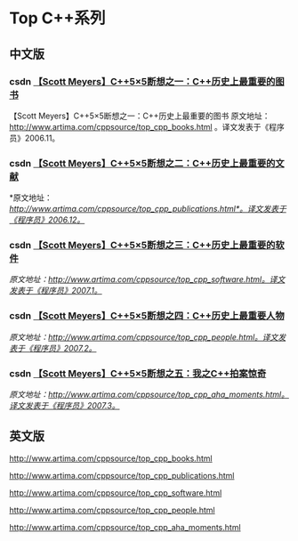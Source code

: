 # Top C++系列



## 中文版

### csdn [【Scott Meyers】C++5×5断想之一：C++历史上最重要的图书](https://blog.csdn.net/freshgamer/article/details/5692383)

【Scott Meyers】C++5×5断想之一：C++历史上最重要的图书
原文地址：http://www.artima.com/cppsource/top_cpp_books.html 。译文发表于《程序员》2006.11。

### csdn [【Scott Meyers】C++5×5断想之二：C++历史上最重要的文献](https://blog.csdn.net/lxpbuaa/article/details/1436562)

*原文地址：*http://www.artima.com/cppsource/top_cpp_publications.html*。译文发表于《程序员》2006.12。*

### csdn [【Scott Meyers】C++5×5断想之三：C++历史上最重要的软件](https://blog.csdn.net/lxpbuaa/article/details/1480575)

*原文地址：http://www.artima.com/cppsource/top_cpp_software.html。译文发表于《程序员》2007.1。* 

### csdn [【Scott Meyers】C++5×5断想之四：C++历史上最重要人物](https://blog.csdn.net/lxpbuaa/article/details/1507282)

*原文地址：http://www.artima.com/cppsource/top_cpp_people.html。译文发表于《程序员》2007.2。* 

### csdn [【Scott Meyers】C++5×5断想之五：我之C++拍案惊奇](https://blog.csdn.net/lxpbuaa/article/details/1524988)

*原文地址：http://www.artima.com/cppsource/top_cpp_aha_moments.html。译文发表于《程序员》2007.3。* 

## 英文版

http://www.artima.com/cppsource/top_cpp_books.html 

http://www.artima.com/cppsource/top_cpp_publications.html

http://www.artima.com/cppsource/top_cpp_software.html

http://www.artima.com/cppsource/top_cpp_people.html

http://www.artima.com/cppsource/top_cpp_aha_moments.html

